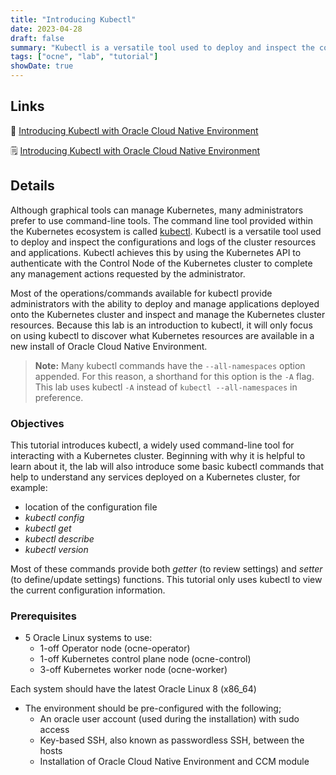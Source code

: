 ```yaml
---
title: "Introducing Kubectl"
date: 2023-04-28
draft: false
summary: "Kubectl is a versatile tool used to deploy and inspect the configurations and logs of the cluster resources and applications."
tags: ["ocne", "lab", "tutorial"]
showDate: true
---
```


## Links

:crescent_moon: [Introducing Kubectl with Oracle Cloud Native Environment](https://luna.oracle.com/lab/6c65a513-b161-47d2-b45c-92ca02e38dc0)

:spiral_notepad: [Introducing Kubectl with Oracle Cloud Native Environment](https://docs.oracle.com/en/learn/ocne-kubectl-intro)

## Details

Although graphical tools can manage Kubernetes, many administrators prefer to use command-line tools. The command line tool provided within the Kubernetes ecosystem is called [kubectl](https://kubernetes.io/docs/reference/kubectl/kubectl/). Kubectl is a versatile tool used to deploy and inspect the configurations and logs of the cluster resources and applications. Kubectl achieves this by using the Kubernetes API to authenticate with the Control Node of the Kubernetes cluster to complete any management actions requested by the administrator.

Most of the operations/commands available for kubectl provide administrators with the ability to deploy and manage applications deployed onto the Kubernetes cluster and inspect and manage the Kubernetes cluster resources. Because this lab is an introduction to kubectl, it will only focus on using kubectl to discover what Kubernetes resources are available in a new install of Oracle Cloud Native Environment.

> **Note:** Many kubectl commands have the `--all-namespaces` option appended. For this reason, a shorthand for this option is the `-A` flag. This lab uses kubectl `-A` instead of `kubectl --all-namespaces` in preference.

### Objectives

This tutorial introduces kubectl, a widely used command-line tool for interacting with a Kubernetes cluster. Beginning with why it is helpful to learn about it, the lab will also introduce some basic kubectl commands that help to understand any services deployed on a Kubernetes cluster, for example:

- location of the configuration file
- _kubectl config_
- _kubectl get_
- _kubectl describe_
- _kubectl version_

Most of these commands provide both _getter_ (to review settings) and _setter_ (to define/update settings) functions. This tutorial only uses kubectl to view the current configuration information.

### Prerequisites

- 5 Oracle Linux systems to use:
  - 1-off Operator node (ocne-operator)
  - 1-off Kubernetes control plane node (ocne-control)
  - 3-off Kubernetes worker node (ocne-worker)

Each system should have the latest Oracle Linux 8 (x86_64)

- The environment should be pre-configured with the following;
  - An oracle user account (used during the installation) with sudo access
  - Key-based SSH, also known as passwordless SSH, between the hosts
  - Installation of Oracle Cloud Native Environment and CCM module
